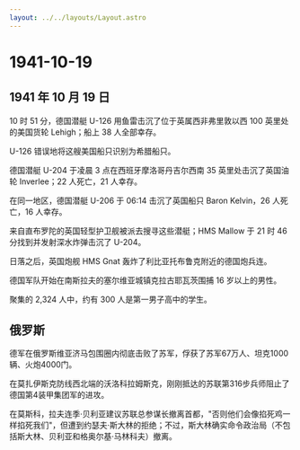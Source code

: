 ```yaml
---
layout: ../../layouts/Layout.astro
---
```


# 1941-10-19

## 1941 年 10 月 19 日

10 时 51 分，德国潜艇 U-126 用鱼雷击沉了位于英属西非弗里敦以西 100
英里处的美国货轮 Lehigh；船上 38 人全部幸存。

U-126 错误地将这艘美国船只识别为希腊船只。

德国潜艇 U-204 于凌晨 3 点在西班牙摩洛哥丹吉尔西南 35
英里处击沉了英国油轮 Inverlee；22 人死亡，21 人幸存。

在同一地区，德国潜艇 U-206 于 06:14 击沉了英国船只 Baron Kelvin，26
人死亡，16 人幸存。

来自直布罗陀的英国轻型护卫舰被派去搜寻这些潜艇；HMS Mallow 于 21 时 46
分找到并发射深水炸弹击沉了 U-204。

日落之后，英国炮舰 HMS Gnat 轰炸了利比亚托布鲁克附近的德国炮兵连。

德国军队开始在南斯拉夫的塞尔维亚城镇克拉古耶瓦茨围捕 16 岁以上的男性。

聚集的 2,324 人中，约有 300 人是第一男子高中的学生。

## 俄罗斯

德军在俄罗斯维亚济马包围圈内彻底击败了苏军，俘获了苏军67万人、坦克1000辆、火炮4000门。

在莫扎伊斯克防线西北端的沃洛科拉姆斯克，刚刚抵达的苏联第316步兵师阻止了德国第4装甲集团军的进攻。

在莫斯科，拉夫连季·贝利亚建议苏联总参谋长撤离首都，"否则他们会像掐死鸡一样掐死我们"，但遭到约瑟夫·斯大林的拒绝；不过，斯大林确实命令政治局（不包括斯大林、贝利亚和格奥尔基·马林科夫）撤离。